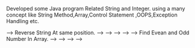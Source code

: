 Developed some Java program Related String and Integer. using a many concept like String Method,Array,Control Statement ,OOPS,Exception Handling etc.

--> Reverse String At same position.
-->
-->
-->
-->
--> Find Evean and Odd Number In Array.
-->
-->
-->
-->
